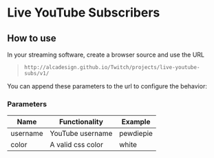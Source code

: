 # Live YouTube Subscribers

## How to use

In your streaming software, create a browser source and use the URL

> `http://alcadesign.github.io/Twitch/projects/live-youtube-subs/v1/`

You can append these parameters to the url to configure the behavior:

### Parameters

| Name | Functionality | Example |
|-----------|-------------------------|-----------------------|
| username | YouTube username | pewdiepie |
| color | A valid css color | white |
